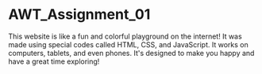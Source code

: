 # AWT_Assignment_01
This website is like a fun and colorful playground on the internet! It was made using special codes called HTML, CSS, and JavaScript. It works on computers, tablets, and even phones. It's designed to make you happy and have a great time exploring!

